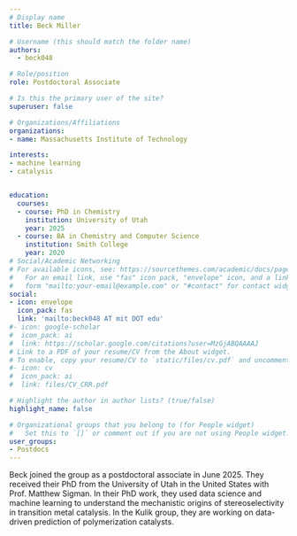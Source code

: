 ```yaml
---
# Display name
title: Beck Miller

# Username (this should match the folder name)
authors:
  - beck048

# Role/position
role: Postdoctoral Associate

# Is this the primary user of the site?
superuser: false

# Organizations/Affiliations
organizations:
- name: Massachusetts Institute of Technology

interests:
- machine learning
- catalysis


education:
  courses:
  - course: PhD in Chemistry
    institution: University of Utah
    year: 2025
  - course: BA in Chemistry and Computer Science
    institution: Smith College
    year: 2020
# Social/Academic Networking
# For available icons, see: https://sourcethemes.com/academic/docs/page-builder/#icons
#   For an email link, use "fas" icon pack, "envelope" icon, and a link in the
#   form "mailto:your-email@example.com" or "#contact" for contact widget.
social:
- icon: envelope
  icon_pack: fas
  link: 'mailto:beck048 AT mit DOT edu'
#- icon: google-scholar
#  icon_pack: ai
#  link: https://scholar.google.com/citations?user=MzGjABQAAAAJ
# Link to a PDF of your resume/CV from the About widget.
# To enable, copy your resume/CV to `static/files/cv.pdf` and uncomment the lines below.
#- icon: cv
#  icon_pack: ai
#  link: files/CV_CRR.pdf

# Highlight the author in author lists? (true/false)
highlight_name: false

# Organizational groups that you belong to (for People widget)
#   Set this to `[]` or comment out if you are not using People widget.
user_groups:
- Postdocs
---
```

Beck joined the group as a postdoctoral associate in June 2025. They received their PhD from the University of Utah in the United States with Prof. Matthew Sigman. In their PhD work, they used data science and machine learning to understand the mechanistic origins of stereoselectivity in transition metal catalysis. In the Kulik group, they are working on data-driven prediction of polymerization catalysts.
